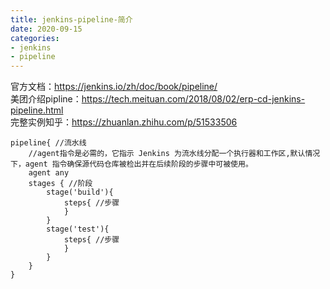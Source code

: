 ```yaml
---
title: jenkins-pipeline-简介
date: 2020-09-15
categories:
- jenkins
- pipeline
---
```

官方文档：https://jenkins.io/zh/doc/book/pipeline/  
美团介绍pipline：https://tech.meituan.com/2018/08/02/erp-cd-jenkins-pipeline.html  
完整实例知乎：https://zhuanlan.zhihu.com/p/51533506  
```
pipeline{ //流水线
    //agent指令是必需的，它指示 Jenkins 为流水线分配一个执行器和工作区,默认情况下，agent 指令确保源代码仓库被检出并在后续阶段的步骤中可被使用。
    agent any
    stages { //阶段
        stage('build'){
            steps{ //步骤
            }
        }
        stage('test'){
            steps{ //步骤
            }
        }
    }
}
```
